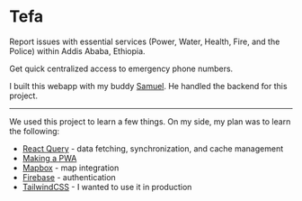 # Tefa

Report issues with essential services (Power, Water, Health, Fire, and the Police) within Addis Ababa, Ethiopia.

Get quick centralized access to emergency phone numbers.

I built this webapp with my buddy [Samuel](https://github.com/samwolde). He handled the backend for this project.

---

We used this project to learn a few things. On my side, my plan was to learn the following:
- [React Query](https://react-query.tanstack.com/) - data fetching, synchronization, and cache management
- [Making a PWA](https://web.dev/progressive-web-apps/)
- [Mapbox](https://www.mapbox.com/) - map integration
- [Firebase](https://firebase.google.com/docs/auth) - authentication
- [TailwindCSS](https://tailwindcss.com/) - I wanted to use it in production
